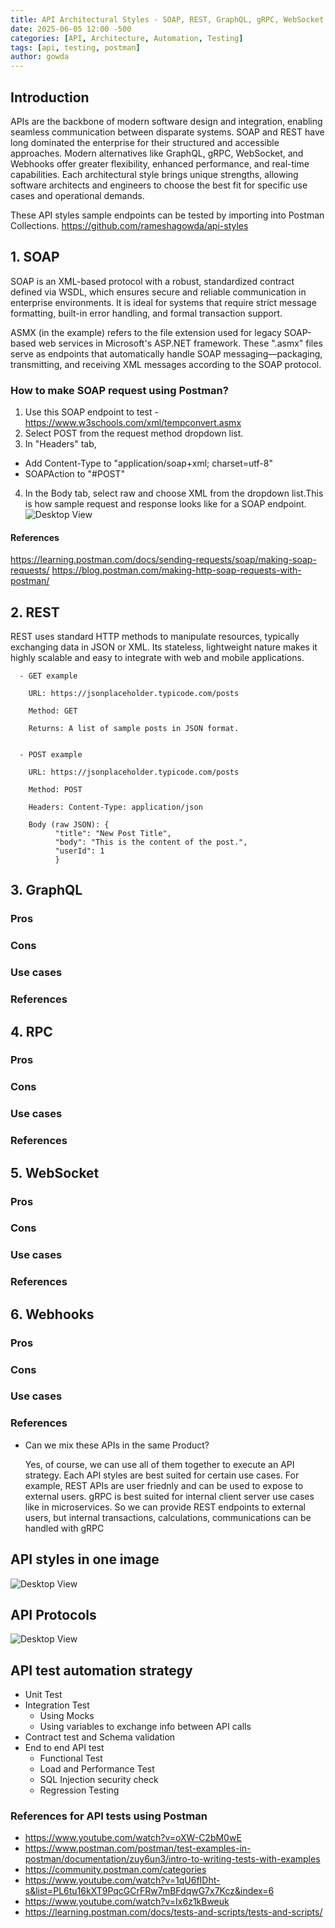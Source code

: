```yaml
---
title: API Architectural Styles - SOAP, REST, GraphQL, gRPC, WebSocket and Webhooks
date: 2025-06-05 12:00 -500
categories: [API, Architecture, Automation, Testing]
tags: [api, testing, postman]
author: gowda
---
```


## Introduction

APIs are the backbone of modern software design and integration, enabling seamless communication between disparate systems. SOAP and REST have long dominated the enterprise for their structured and accessible approaches. Modern alternatives like GraphQL, gRPC, WebSocket, and Webhooks offer greater flexibility, enhanced performance, and real-time capabilities. Each architectural style brings unique strengths, allowing software architects and engineers to choose the best fit for specific use cases and operational demands.

These API styles sample endpoints can be tested by importing into Postman Collections. <https://github.com/rameshagowda/api-styles>

## 1. SOAP

SOAP is an XML-based protocol with a robust, standardized contract defined via WSDL, which ensures secure and reliable communication in enterprise environments. It is ideal for systems that require strict message formatting, built-in error handling, and formal transaction support.

ASMX (in the example) refers to the file extension used for legacy SOAP-based web services in Microsoft's ASP.NET framework. These ".asmx" files serve as endpoints that automatically handle SOAP messaging—packaging, transmitting, and receiving XML messages according to the SOAP protocol.

### How to make SOAP request using Postman?

1. Use this SOAP endpoint to test - https://www.w3schools.com/xml/tempconvert.asmx
2. Select POST from the request method dropdown list.
3. In "Headers" tab,

- Add Content-Type to "application/soap+xml; charset=utf-8"
- SOAPAction to "#POST"

4. In the Body tab, select raw and choose XML from the dropdown list.This is how sample request and response looks like for a SOAP endpoint.
   ![Desktop View](/assets/img/apis/soap.png)

#### References

<https://learning.postman.com/docs/sending-requests/soap/making-soap-requests/>
<https://blog.postman.com/making-http-soap-requests-with-postman/>

## 2. REST

REST uses standard HTTP methods to manipulate resources, typically exchanging data in JSON or XML. Its stateless, lightweight nature makes it highly scalable and easy to integrate with web and mobile applications.

      - GET example

        URL: https://jsonplaceholder.typicode.com/posts

        Method: GET

        Returns: A list of sample posts in JSON format.


      - POST example

        URL: https://jsonplaceholder.typicode.com/posts

        Method: POST

        Headers: Content-Type: application/json

        Body (raw JSON): {
              "title": "New Post Title",
              "body": "This is the content of the post.",
              "userId": 1
              }

## 3. GraphQL

### Pros

### Cons

### Use cases

### References

## 4. RPC

### Pros

### Cons

### Use cases

### References

## 5. WebSocket

### Pros

### Cons

### Use cases

### References

## 6. Webhooks

### Pros

### Cons

### Use cases

### References

- Can we mix these APIs in the same Product?

  Yes, of course, we can use all of them together to execute an API strategy. Each API styles are best suited for certain use cases. For example, REST APIs are user friednly and can be used to expose to external users. gRPC is best suited for internal client server use cases like in microservices. So we can provide REST endpoints to external users, but internal transactions, calculations, communications can be handled with gRPC

## API styles in one image

![Desktop View](/assets/img/apis/compare.png)

## API Protocols

![Desktop View](/assets/img/apis/protocols.png)

## API test automation strategy

- Unit Test
- Integration Test
  - Using Mocks
  - Using variables to exchange info between API calls
- Contract test and Schema validation
- End to end API test
  - Functional Test
  - Load and Performance Test
  - SQL Injection security check
  - Regression Testing

### References for API tests using Postman

- <https://www.youtube.com/watch?v=oXW-C2bM0wE>
- <https://www.postman.com/postman/test-examples-in-postman/documentation/zuy6un3/intro-to-writing-tests-with-examples>
- <https://community.postman.com/categories>
- <https://www.youtube.com/watch?v=1qU6fIDht-s&list=PL6tu16kXT9PqcGCrFRw7mBFdqwG7x7Kcz&index=6>
- <https://www.youtube.com/watch?v=Ix6z1kBweuk>
- <https://learning.postman.com/docs/tests-and-scripts/tests-and-scripts/>

